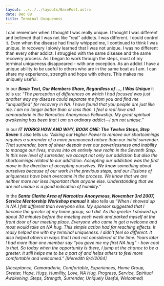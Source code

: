 ```yaml
---
layout: ../../../layouts/BasePost.astro
date: Dec 08
title: Terminal Uniqueness
---
```


I can remember when I thought I was really unique. I thought I was different and believed that I was not like “real” addicts. I was different. I could control it. Even when the disease had finally whipped me, I continued to think I was unique. In recovery I slowly learned that I was not unique. I was no different than every other addict. I struggled with the same disease and the same recovery process. As I began to work through the steps, most of my terminal uniqueness disappeared - with one exception. As an addict I have a unique ability to be useful to others who are in the same boat as I am. I can share my experience, strength and hope with others. This makes me uniquely useful.

In our ***Basic Text, Our Members Share, Regardless of ..., I Was Unique*** it tells us: *“The perception of differences on which I had focused was just another way my disease could separate me from you and find me “unqualified” for recovery in NA. I have found that you people are just like me. I am no longer better than or less than. I feel a real love and camaraderie in the Narcotics Anonymous Fellowship. My great spiritual awakening has been that I am an ordinary addict—I am not unique.”*

In our ***IT WORKS HOW AND WHY, BOOK ONE: The Twelve Steps, Step Seven*** it also tells us: *“Asking our Higher Power to remove our shortcomings requires a surrender of a more pronounced nature than our initial surrender. That surrender, born of sheer despair over our powerlessness and inability to manage our lives, moves into an entirely new realm in the Seventh Step. In this new level of surrender, we accept not only our addiction but also the shortcomings related to our addiction. Accepting our addiction was the first move in the direction of accepting ourselves. We know something about ourselves because of our work in the previous steps, and our illusions of uniqueness have been overcome in the process. We know that we are neither more nor less important than anyone else. Understanding that we are not unique is a good indication of humility.”*

In the ***Santa Clarita Area of Narcotics Anonymous, November 3rd 2007, Service Mentorship Workshop manual*** it also tells us *“When I showed up in NA I felt different than everyone else. My sponsor suggested that I become the greeter of my home group, so I did. As the greeter I showed up about 30 minutes before the meeting each week and parked myself at the front door of our meeting place. Everyone who came in got a welcome and most would take an NA hug. This simple action had far reaching effects. It really helped me with my terminal uniqueness. I didn’t feel so different. It also helped others in ways that I had not considered at the time. Years later I had more than one member say “you gave me my first NA hug” - how cool is that. So today when the opportunity is there, I jump at the chance to be a greeter. It still helps me to be a part of and helps others to feel more comfortable and welcomed.” \[Meredith 9/4/2004]*

*(Acceptance, Camaraderie, Comfortable, Experiences, Home Group, Greeter, Hope, Hugs, Humility, Love, NA Hug, Progress, Service, Spiritual Awakening, Steps, Strength, Surrender, Uniquely Useful, Welcomed)*
